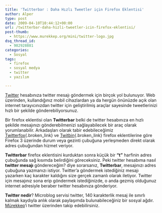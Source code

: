 ```yaml
---
title: 'Twitterbar : Daha Hızlı Tweetler için Firefox Eklentisi'
author: Alper
type: post
date: 2009-04-10T10:44:12+00:00
url: /twitterbar-daha-hizli-tweetler-icin-firefox-eklentisi/
post-thumb:
  - https://www.murekkep.org/mini/twitter-logo.jpg
dsq_thread_id:
  - 982928881
categories:
  - Sosyal
tags:
  - firefox
  - sosyal medya
  - twitter
  - yazılım

---
```

[Twitter][1] hesabınıza twitter mesajı göndermek için birçok yol bulunuyor. Web üzerinden, kullandığınız mobil cihazlardan ya da hergün önünüzde açık olan internet tarayıcınızdan twitter için geliştirilmiş araçlar sayesinde tweetlerinizi hızlı bir şekilde gönderebiliyorsunuz. 

Bir firefox eklentisi olan **Twitterbar** belki de twitter hesabınıza en hızlı şekilde mesajınızı gönderebilmenizi sağlayabilecek bir araç olarak yorumlanabilir. Arkadaşları olarak tabir edebileceğimiz [Twitterfox][2]{.broken_link} ve [Twitbin][3]{.broken_link} firefox eklentilerine göre Firefox 3 üzerinde durum veya gezinti çubuğuna yerleşmeden direkt olarak adres çubuğundan hizmet veriyor. <!--more-->

**Twitterbar** firefox eklentisini kurduktan sonra küçük bir **&#8220;t&#8221;** harfinin adres çubuğunda sağ kısımda belirdiğini göreceksiniz. Peki twitter hesabıma nasıl **twitter mesajı** göndereceğim? diye sorarsanız, **Twitterbar**, mesajınızı adres çubuğuna yazmanızı istiyor. Twitter&#8217;a göndermek istediğiniz mesajı yazarken kaç karakter kaldığını size gerçek zamanlı olarak iletiyor. Twitter için mesajınız sona erip göndermek istediğinizde, o anda gezmiş olduğunuz internet adresiyle beraber twitter hesabınıza gönderiyor. 

**Twitter nedir**? Microblog servisi twitter, 140 karakterlik mesaj ile sınırlı kalmak kaydıyla anlık olarak paylaşımda bulunabileceğiniz bir sosyal ağdır. [Mürekkep][4]&#8216;i twitter üzerinden takip edebilirsiniz.

 [1]: https://twitter.com
 [2]: https://www.murekkep.org/firefox-eklentisi-twitterfox-1278
 [3]: https://www.murekkep.org/firefox-eklentisi-twitbin-1329
 [4]: https://twitter.com/murekkep